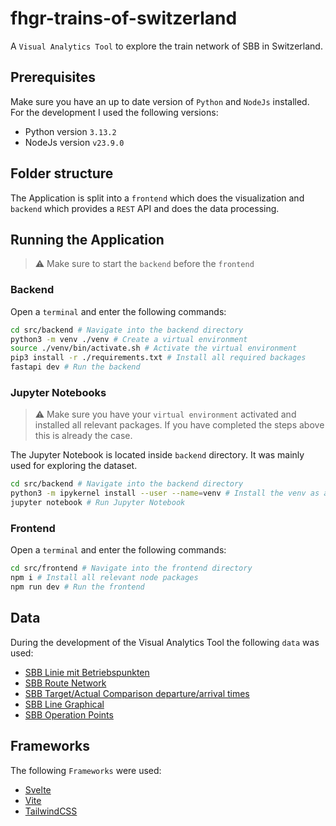 # fhgr-trains-of-switzerland
A `Visual Analytics Tool` to explore the train network of SBB in Switzerland.

## Prerequisites
Make sure you have an up to date version of `Python` and `NodeJs` installed. For the development I used the following versions:
- Python version `3.13.2`
- NodeJs version `v23.9.0`

## Folder structure
The Application is split into a `frontend` which does the visualization and `backend` which provides a `REST` API and does the data processing.

## Running the Application
> :warning: Make sure to start the `backend` before the `frontend`

### Backend
Open a `terminal` and enter the following commands:

```bash
cd src/backend # Navigate into the backend directory
python3 -m venv ./venv # Create a virtual environment
source ./venv/bin/activate.sh # Activate the virtual environment
pip3 install -r ./requirements.txt # Install all required backages
fastapi dev # Run the backend
```

### Jupyter Notebooks
> :warning: Make sure you have your `virtual environment` activated and installed all relevant packages. If you have completed the steps above this is already the case.

The Jupyter Notebook is located inside `backend` directory. It was mainly used for exploring the dataset.

```bash
cd src/backend # Navigate into the backend directory
python3 -m ipykernel install --user --name=venv # Install the venv as an available kernel
jupyter notebook # Run Jupyter Notebook
```

### Frontend
Open a `terminal` and enter the following commands:

```bash
cd src/frontend # Navigate into the frontend directory
npm i # Install all relevant node packages
npm run dev # Run the frontend
```

## Data
During the development of the Visual Analytics Tool the following `data` was used:
- [SBB Linie mit Betriebspunkten](https://data.sbb.ch/explore/dataset/linie-mit-betriebspunkten/table/)
- [SBB Route Network](https://data.sbb.ch/explore/dataset/linie/export/)
- [SBB Target/Actual Comparison departure/arrival times](https://data.sbb.ch/explore/dataset/ist-daten-sbb/information/)
- [SBB Line Graphical](https://data.sbb.ch/explore/dataset/linie-mit-polygon/information/)
- [SBB Operation Points](https://data.sbb.ch/explore/dataset/linie-mit-betriebspunkten/information/)

## Frameworks 
The following `Frameworks` were used:
- [Svelte](https://svelte.dev/)
- [Vite](https://vite.dev/)
- [TailwindCSS](https://tailwindcss.com/)

